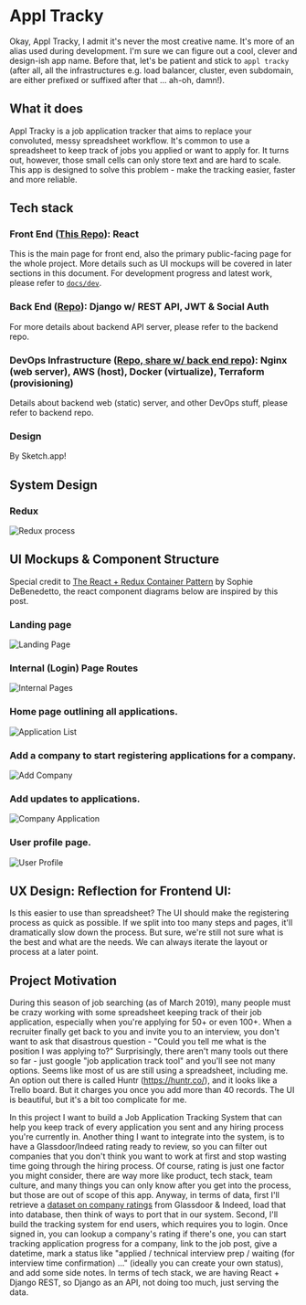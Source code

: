 # Appl Tracky

Okay, Appl Tracky, I admit it's never the most creative name. It's more of an alias used during development. I'm sure we can figure out a cool, clever and design-ish app name. Before that, let's be patient and stick to `appl tracky` (after all, all the infrastructures e.g. load balancer, cluster, even subdomain, are either prefixed or suffixed after that ... ah-oh, damn!).

## What it does

Appl Tracky is a job application tracker that aims to replace your convoluted, messy spreadsheet workflow. It's common to use a spreadsheet to keep track of jobs you applied or want to apply for. It turns out, however, those small cells can only store text and are hard to scale. This app is designed to solve this problem - make the tracking easier, faster and more reliable. 

## Tech stack

### **Front End ([This Repo](https://github.com/rivernews/appl-tracky-spa)):** React

This is the main page for front end, also the primary public-facing page for the whole project. More details such as UI mockups will be covered in later sections in this document. For development progress and latest work, please refer to [`docs/dev`](docs/dev).

### **Back End ([Repo](https://github.com/rivernews/appl-tracky-api)):** Django w/ REST API, JWT & Social Auth

For more details about backend API server, please refer to the backend repo.

### **DevOps Infrastructure ([Repo, share w/ back end repo](https://github.com/rivernews/appl-tracky-api)):** Nginx (web server), AWS (host), Docker (virtualize), Terraform (provisioning)

Details about backend web (static) server, and other DevOps stuff, please refer to backend repo.

### Design

By Sketch.app!

## System Design

### Redux

![Redux process](docs/img/dev-plan/redux-process.png)

## UI Mockups & Component Structure

Special credit to [The React + Redux Container Pattern](https://www.thegreatcodeadventure.com/the-react-plus-redux-container-pattern/) by Sophie DeBenedetto, the react component diagrams below are inspired by this post.

### Landing page

![Landing Page](docs/img/TechMockup/entry-page.png)

### Internal (Login) Page Routes

![Internal Pages](docs/img/TechMockup/internal-page-routes.png)

### Home page outlining all applications.

![Application List](docs/img/TechMockup/user-app-page.png)

### Add a company to start registering applications for a company.

![Add Company](docs/img/TechMockup/add-com-page.png)

### Add updates to applications.

![Company Application](docs/img/TechMockup/user-com-app-page.png)

### User profile page.

![User Profile](docs/img/TechMockup/user-profile-page.png)

## UX Design: Reflection for Frontend UI: 

Is this easier to use than spreadsheet? The UI should make the registering process as quick as possible. If we split into too many steps and pages, it'll dramatically slow down the process.
But sure, we're still not sure what is the best and what are the needs. We can always iterate the layout or process at a later point.

## Project Motivation

During this season of job searching (as of March 2019), many people must be crazy working with some spreadsheet keeping track of their job application, especially when you're applying for 50+ or even 100+. When a recruiter finally get back to you and invite you to an interview, you don't want to ask that disastrous question - "Could you tell me what is the position I was applying to?" Surprisingly, there aren't many tools out there so far - just google "job application track tool" and you'll see not many options. Seems like most of us are still using a spreadsheet, including me. An option out there is called Huntr (https://huntr.co/), and it looks like a Trello board. But it charges you once you add more than 40 records. The UI is beautiful, but it's a bit too complicate for me. 

In this project I want to build a Job Application Tracking System that can help you keep track of every application you sent and any hiring process you're currently in. Another thing I want to integrate into the system, is to have a Glassdoor/Indeed rating ready to review, so you can filter out companies that you don't think you want to work at first and stop wasting time going through the hiring process. Of course, rating is just one factor you might consider, there are way more like product, tech stack, team culture, and many things you can only know after you get into the process, but those are out of scope of this app. Anyway, in terms of data, first I'll retrieve a [dataset on company ratings](https://github.com/rivernews/fortune-500-analysis) from Glassdoor & Indeed, load that into database, then think of ways to port that in our system. Second, I'll build the tracking system for end users, which requires you to login. Once signed in, you can lookup a company's rating if there's one, you can start tracking application progress for a company, link to the job post, give a datetime, mark a status like "applied / technical interview prep / waiting (for interview time confirmation) ..." (ideally you can create your own status), and add some side notes. In terms of tech stack, we are having React + Django REST, so Django as an API, not doing too much, just serving the data.
